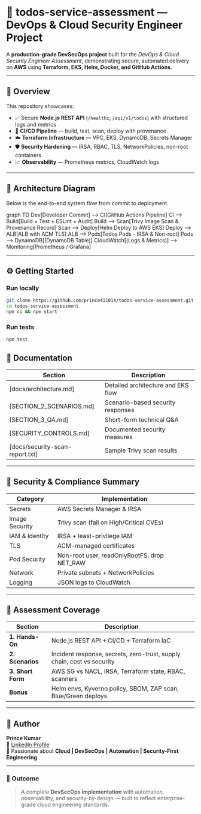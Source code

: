 # 🚀 todos-service-assessment — DevOps & Cloud Security Engineer Project

A **production-grade DevSecOps project** built for the *DevOps & Cloud Security Engineer Assessment*, demonstrating secure, automated delivery on **AWS** using **Terraform, EKS, Helm, Docker, and GitHub Actions**.

---

## 🧩 Overview
This repository showcases:
- ✅ Secure **Node.js REST API** (`/healthz`, `/api/v1/todos`) with structured logs and metrics
- 🧠 **CI/CD Pipeline** — build, test, scan, deploy with provenance
- ☁️ **Terraform Infrastructure** — VPC, EKS, DynamoDB, Secrets Manager
- 🛡️ **Security Hardening** — IRSA, RBAC, TLS, NetworkPolicies, non-root containers
- 📈 **Observability** — Prometheus metrics, CloudWatch logs

---

## 🧱 Architecture Diagram
Below is the end-to-end system flow from commit to deployment.

graph TD
  Dev[Developer Commit] --> CI[GitHub Actions Pipeline]
  CI --> Build[Build + Test + ESLint + Audit]
  Build --> Scan[Trivy Image Scan & Provenance Record]
  Scan --> Deploy[Helm Deploy to AWS EKS]
  Deploy --> ALB[ALB with ACM TLS]
  ALB --> Pods[Todos Pods - IRSA & Non-root]
  Pods --> DynamoDB[(DynamoDB Table)]
  CloudWatch[(Logs & Metrics)] --> Monitoring[Prometheus / Grafana]


---

## ⚙️ Getting Started

### Run locally
```bash
git clone https://github.com/prince411014/todos-service-assessment.git
cd todos-service-assessment
npm ci && npm start
```

### Run tests
```bash
npm test
```

## 🧰 Documentation
| Section | Description |
|----------|--------------|
| [docs/architecture.md] | Detailed architecture and EKS flow |
| [SECTION_2_SCENARIOS.md] | Scenario-based security responses |
| [SECTION_3_QA.md] | Short-form technical Q&A |
| [SECURITY_CONTROLS.md] | Documented security measures |
| [docs/security-scan-report.txt] | Sample Trivy scan results |

---

## 🧮 Security & Compliance Summary

| Category | Implementation |
|-----------|----------------|
| Secrets | AWS Secrets Manager & IRSA |
| Image Security | Trivy scan (fail on High/Critical CVEs) |
| IAM & Identity | IRSA + least-privilege IAM |
| TLS | ACM-managed certificates |
| Pod Security | Non-root user, readOnlyRootFS, drop NET_RAW |
| Network | Private subnets + NetworkPolicies |
| Logging | JSON logs to CloudWatch |

---

## 🧠 Assessment Coverage

| Section | Description |
|----------|--------------|
| **1. Hands-On** | Node.js REST API + CI/CD + Terraform IaC |
| **2. Scenarios** | Incident response, secrets, zero-trust, supply chain, cost vs security |
| **3. Short Form** | AWS SG vs NACL, IRSA, Terraform state, RBAC, scanners |
| **Bonus** | Helm envs, Kyverno policy, SBOM, ZAP scan, Blue/Green deploys |

---

## 👤 Author
**Prince Kumar**  
🔗 [LinkedIn Profile](https://www.linkedin.com/in/prince-kumar-9084a3145)  
💬 Passionate about **Cloud | DevSecOps | Automation | Security-First Engineering**

---

### 🏁 Outcome
> A complete **DevSecOps implementation** with automation, observability, and security-by-design — built to reflect enterprise-grade cloud engineering standards.
